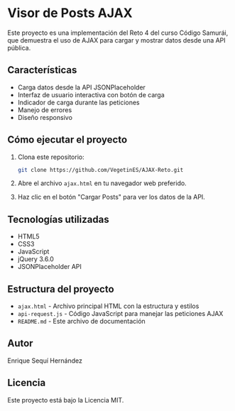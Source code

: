 # Visor de Posts AJAX

Este proyecto es una implementación del Reto 4 del curso Código Samurái, que demuestra el uso de AJAX para cargar y mostrar datos desde una API pública.

## Características

- Carga datos desde la API JSONPlaceholder
- Interfaz de usuario interactiva con botón de carga
- Indicador de carga durante las peticiones
- Manejo de errores
- Diseño responsivo

## Cómo ejecutar el proyecto

1. Clona este repositorio:
   ```bash
   git clone https://github.com/VegetinES/AJAX-Reto.git
   ```

2. Abre el archivo `ajax.html` en tu navegador web preferido.

3. Haz clic en el botón "Cargar Posts" para ver los datos de la API.

## Tecnologías utilizadas

- HTML5
- CSS3
- JavaScript
- jQuery 3.6.0
- JSONPlaceholder API

## Estructura del proyecto

- `ajax.html` - Archivo principal HTML con la estructura y estilos
- `api-request.js` - Código JavaScript para manejar las peticiones AJAX
- `README.md` - Este archivo de documentación

## Autor

Enrique Sequí Hernández

## Licencia

Este proyecto está bajo la Licencia MIT.
